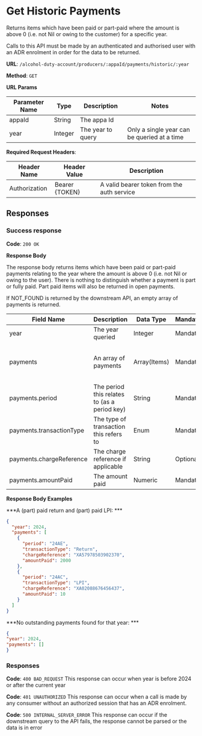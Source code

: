 # Get Historic Payments

Returns items which have been paid or part-paid where the amount is above 0 (i.e. not Nil or owing to the customer) for a specific year.

Calls to this API must be made by an authenticated and authorised user with an ADR enrolment in order for the data to be returned.

**URL**: `/alcohol-duty-account/producers/:appaId/payments/historic/:year`

**Method**: `GET`

**URL Params**

| Parameter Name | Type    | Description        | Notes                                       |
|----------------|---------|--------------------|---------------------------------------------|
| appaId         | String  | The appa Id        |                                             |
| year           | Integer | The year to query  | Only a single year can be queried at a time |

**Required Request Headers**:

| Header Name   | Header Value   | Description                                |
|---------------|----------------|--------------------------------------------|
| Authorization | Bearer {TOKEN} | A valid bearer token from the auth service |

## Responses

### Success response

**Code**: `200 OK`

**Response Body**

The response body returns items which have been paid or part-paid payments relating to the year where the amount is above 0 (i.e. not Nil or owing to the user).
There is nothing to distinguish whether a payment is part or fully paid. Part paid items will also be returned in open payments.

If NOT_FOUND is returned by the downstream API, an empty array of payments is returned.

| Field Name               | Description                                  | Data Type    | Mandatory/Optional | Notes                                         |
|--------------------------|----------------------------------------------|--------------|--------------------|-----------------------------------------------|
| year                     | The year queried                             | Integer      | Mandatory          |                                               |
| payments                 | An array of payments                         | Array(Items) | Mandatory          | Only those paid or part paid (amountPaid > 0) |
| payments.period          | The period this relates to (as a period key) | String       | Mandatory          | YYAM (year, 'A,' month A-L)                   |
| payments.transactionType | The type of transaction this refers to       | Enum         | Mandatory          | Return, LPI, RPI                              |
| payments.chargeReference | The charge reference if applicable           | String       | Optional           |                                               |
| payments.amountPaid      | The amount paid                              | Numeric      | Mandatory          |                                               |

**Response Body Examples**

***A (part) paid return and (part) paid LPI: ***

```json
{
  "year": 2024,
  "payments": [
    {
      "period": "24AE",
      "transactionType": "Return",
      "chargeReference": "XA57978503902370",
      "amountPaid": 2000
    },
    {
      "period": "24AC",
      "transactionType": "LPI",
      "chargeReference": "XA02088676456437",
      "amountPaid": 10
    }
  ]
}
```

***No outstanding payments found for that year: ***

```json
{
"year": 2024,
"payments": []
}
```

### Responses
**Code**: `400 BAD_REQUEST`
This response can occur when year is before 2024 or after the current year

**Code**: `401 UNAUTHORIZED`
This response can occur when a call is made by any consumer without an authorized session that has an ADR enrolment.

**Code**: `500 INTERNAL_SERVER_ERROR`
This response can occur if the downstream query to the API fails, the response cannot be parsed or the data is in error